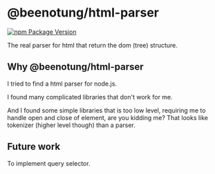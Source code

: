 # @beenotung/html-parser
[![npm Package Version](https://img.shields.io/npm/v/@beenotung/html-parser.svg?maxAge=2592000)](https://www.npmjs.com/package/@beenotung/html-parser)

The real parser for html that return the dom (tree) structure.

## Why @beenotung/html-parser
I tried to find a html parser for node.js.

I found many complicated libraries that don't work for me.

And I found some simple libraries that is too low level, requiring me to handle open and close of element, are you kidding me?
That looks like tokenizer (higher level though) than a parser.

## Future work
To implement query selector.
